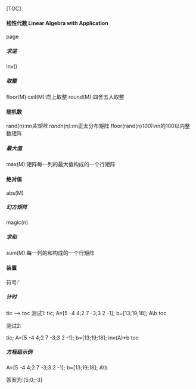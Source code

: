 [TOC]

#### 线性代数 Linear Algebra with Application
page 

##### 求逆
inv()

##### 取整
floor(M)
ceil(M):向上取整
round(M):四舍五入取整

#### 随机数
rand(n):n*n实矩阵
randn(n):n*n正太分布矩阵
floor(rand(n)*100):n*n的100以内整数矩阵

##### 最大值
max(M):矩阵每一列的最大值构成的一个行矩阵

#### 绝对值
abs(M)

##### 幻方矩阵
 magic(n)

##### 求和
sum(M):每一列的和构成的一个行矩阵

#### 装置
符号:'

##### 计时
tic --> toc
测试1:
tic;
A=[5 -4 4;2 7 -3;3 2 -1];
b=[13;19;18];
A\b
toc


测试2:

tic;
A=[5 -4 4;2 7 -3;3 2 -1];
b=[13;19;18];
inv(A)*b
toc

##### 方程组示例
A=[5 -4 4;2 7 -3;3 2 -1];
b=[13;19;18];
A\b

答案为:[5;0;-3]

